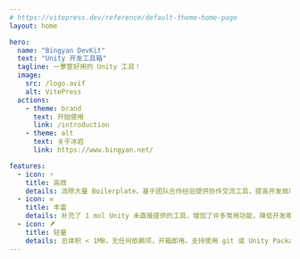 ```yaml
---
# https://vitepress.dev/reference/default-theme-home-page
layout: home

hero:
  name: "Bingyan DevKit"
  text: "Unity 开发工具箱"
  tagline: 一箩筐好用的 Unity 工具！
  image:
    src: /logo.avif
    alt: VitePress
  actions:
    - theme: brand
      text: 开始使用
      link: /introduction
    - theme: alt
      text: 关于冰岩
      link: https://www.bingyan.net/

features:
  - icon: ⚡
    title: 高效
    details: 消除大量 Boilerplate，基于团队合作经验提供协作交流工具，提高开发效率。
  - icon: ⚒️
    title: 丰富
    details: 补充了 1 mol Unity 未直接提供的工具，增加了许多常用功能，降低开发难度。
  - icon: 🪶
    title: 轻量
    details: 总体积 < 1MB，无任何依赖项，开箱即用。支持使用 git 或 Unity Package Manager 引入项目。
---
```


<Confitti />
